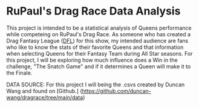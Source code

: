 # RuPaul's Drag Race Data Analysis 
This project is intended to be a statistical analysis of Queens performance while competeing on RuPaul's Drag Race. As someone who has created a Drag Fantasy League ([DFL](www.dragfantasyleague.com)) for this show, my intended audience are fans who like to know the stats of their favorite Queens and that information when selecting Queens for their Fantasy Team during All Star seasons. For this project, I will be exploring how much influence does a Win in the challenge, "The Snatch Game" and if it determines a Queen will make it to the Finale. 

DATA SOURCE:
For this project I will being the .csvs created by Duncan Wang and found on [Github.] 
(https://github.com/duncan-wang/dragrace/tree/main/data)


